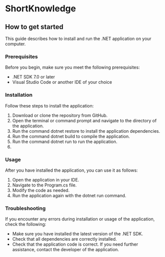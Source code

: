 # ShortKnowledge

## How to get started
This guide describes how to install and run the .NET application on your computer.

### Prerequisites
Before you begin, make sure you meet the following prerequisites:

 - .NET SDK 7.0 or later
 - Visual Studio Code or another IDE of your choice

### Installation
Follow these steps to install the application:

 1. Download or clone the repository from GitHub.
 2. Open the terminal or command prompt and navigate to the directory of the application.
 3. Run the command dotnet restore to install the application dependencies.
 4. Run the command dotnet build to compile the application.
 5. Run the command dotnet run to run the application.
 6. 
### Usage
After you have installed the application, you can use it as follows:

 1. Open the application in your IDE.
 2. Navigate to the Program.cs file.
 3. Modify the code as needed.
 4. Run the application again with the dotnet run command.

### Troubleshooting
If you encounter any errors during installation or usage of the application, check the following:

 - Make sure you have installed the latest version of the .NET SDK.
 - Check that all dependencies are correctly installed.
 - Check that the application code is correct.
If you need further assistance, contact the developer of the application.